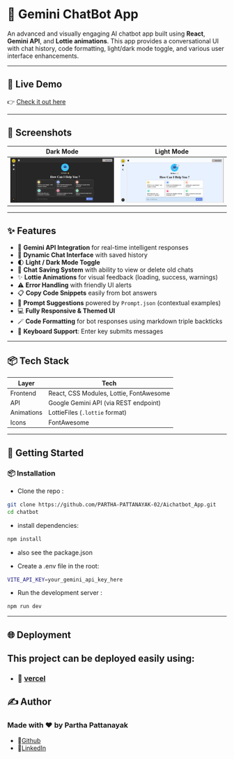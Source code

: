 # 🤖 Gemini ChatBot App

An advanced and visually engaging AI chatbot app built using **React**, **Gemini API**, and **Lottie animations**. This app provides a conversational UI with chat history, code formatting, light/dark mode toggle, and various user interface enhancements.

---

## 🔗 Live Demo

👉 [Check it out here](https://aichatbot-app-five.vercel.app/)

---

## 📸 Screenshots

| Dark Mode                               | Light Mode                                |
| --------------------------------------- | ----------------------------------------- |
| ![Dark Mode](./screenshot/darkmode.png) | ![Light Mode](./screenshot/lightmode.png) |

---

## ✨ Features

- 🧠 **Gemini API Integration** for real-time intelligent responses
- 💬 **Dynamic Chat Interface** with saved history
- 🌓 **Light / Dark Mode Toggle**
- 💾 **Chat Saving System** with ability to view or delete old chats
- ✨ **Lottie Animations** for visual feedback (loading, success, warnings)
- ⚠️ **Error Handling** with friendly UI alerts
- 📋 **Copy Code Snippets** easily from bot answers
- 🎯 **Prompt Suggestions** powered by `Prompt.json` (contextual examples)
- 💻 **Fully Responsive & Themed UI**
- 🪄 **Code Formatting** for bot responses using markdown triple backticks
- 🧭 **Keyboard Support**: Enter key submits messages

---

## 📦 Tech Stack

| Layer      | Tech                                    |
| ---------- | --------------------------------------- |
| Frontend   | React, CSS Modules, Lottie, FontAwesome |
| API        | Google Gemini API (via REST endpoint)   |
| Animations | LottieFiles (`.lottie` format)          |
| Icons      | FontAwesome                             |

---

## 🧪 Getting Started

### 📦 Installation

- Clone the repo :

```bash
git clone https://github.com/PARTHA-PATTANAYAK-02/Aichatbot_App.git
cd chatbot
```

- install dependencies:

```bash
npm install
```

- also see the package.json

- Create a .env file in the root:

```bash
VITE_API_KEY=your_gemini_api_key_here
```

- Run the development server :

```bash
npm run dev
```

---

## 🌐 Deployment

## This project can be deployed easily using:

- ### 🔗 [vercel](https://aichatbot-app-five.vercel.app/)

## ✍️ Author

### Made with ❤️ by Partha Pattanayak

- 🔗[Github](https://github.com/PARTHA-PATTANAYAK-02)
- 🔗[LinkedIn](https://www.linkedin.com/in/partha-pattanayak-082a46320/)
